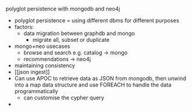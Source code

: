 polyglot persistence with mongodb and neo4j
- polyglot persistence = using different dbms for different purposes
- factors:
	- data migration between graphdb and mongo
		- migrate all, subset or duplicate
- mongo+neo usecases
	- browse and search e.g. catalog -> mongo
	- recommendations -> neo4j
- maintaining consistency
- [[json ingest]] 
- Can use APOC to retrieve data as JSON from mongodb, then unwind into a map data structure and use FOREACH to handle the data programmatically
	- can customise the cypher query
-

